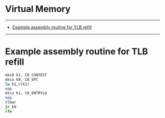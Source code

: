 <h1>Virtual Memory</h1>

---

- [Example assembly routine for TLB refill](#example-assembly-routine-for-tlb-refill)

---

# Example assembly routine for TLB refill
```mips
mkc0 k1, C0_CONTEXT
mkco k0, C0_EPC
lw k1,0(k1)
nop
mtco k1, C0_ENTRYLO
nop
tlbwr
jr k0   
rfe
```